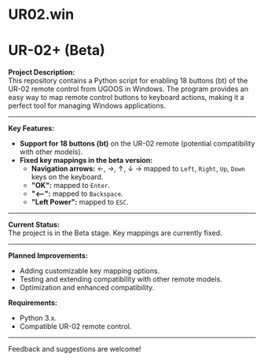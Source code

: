 # UR02.win
# UR-02+ (Beta)

**Project Description:**  
This repository contains a Python script for enabling 18 buttons (bt) of the UR-02 remote control from UGOOS in Windows. The program provides an easy way to map remote control buttons to keyboard actions, making it a perfect tool for managing Windows applications.

---

**Key Features:**  
- **Support for 18 buttons (bt)** on the UR-02 remote (potential compatibility with other models).  
- **Fixed key mappings in the beta version:**
  - **Navigation arrows:** ←, →, ↑, ↓ → mapped to `Left`, `Right`, `Up`, `Down` keys on the keyboard.
  - **"OK":** mapped to `Enter`.
  - **"<--":** mapped to `Backspace`.
  - **"Left Power":** mapped to `ESC`.

---

**Current Status:**  
The project is in the Beta stage. Key mappings are currently fixed.  

---

**Planned Improvements:**  
- Adding customizable key mapping options.  
- Testing and extending compatibility with other remote models.  
- Optimization and enhanced compatibility.  

**Requirements:**  
- Python 3.x.  
- Compatible UR-02 remote control.  

---

Feedback and suggestions are welcome!
